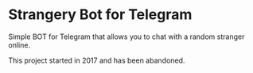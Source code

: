 # Strangery Bot for Telegram

Simple BOT for Telegram that allows you to chat with a random stranger online.

This project started in 2017 and has been abandoned.
